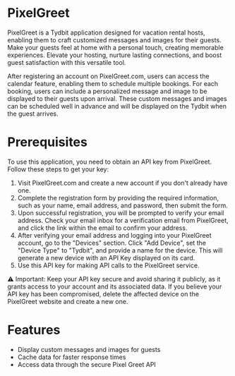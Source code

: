 # PixelGreet

PixelGreet is a Tydbit application designed for vacation rental hosts, enabling them to craft customized messages and images for their guests. Make your guests feel at home with a personal touch, creating memorable experiences. Elevate your hosting, nurture lasting connections, and boost guest satisfaction with this versatile tool.


After registering an account on PixelGreet.com, users can access the calendar feature, enabling them to schedule multiple bookings. For each booking, users can include a personalized message and image to be displayed to their guests upon arrival. These custom messages and images can be scheduled well in advance and will be displayed on the Tydbit when the guest arrives.


# Prerequisites

To use this application, you need to obtain an API key from PixelGreet. Follow these steps to get your key:

1. Visit PixelGreet.com and create a new account if you don't already have one.
2. Complete the registration form by providing the required information, such as your name, email address, and password, then submit the form.
3. Upon successful registration, you will be prompted to verify your email address. Check your email inbox for a verification email from PixelGreet, and click the link within the email to confirm your address.
4. After verifying your email address and logging into your PixelGreet account, go to the "Devices" section. Click "Add Device", set the "Device Type" to "Tydbit", and provide a name for the device. This will generate a new device with an API Key displayed on its card.
5. Use this API key for making API calls to the PixelGreet service.

⚠️ Important: Keep your API key secure and avoid sharing it publicly, as it grants access to your account and its associated data. If you believe your API key has been compromised, delete the affected device on the PixelGreet website and create a new one.


# Features
* Display custom messages and images for guests
* Cache data for faster response times
* Access data through the secure Pixel Greet API
